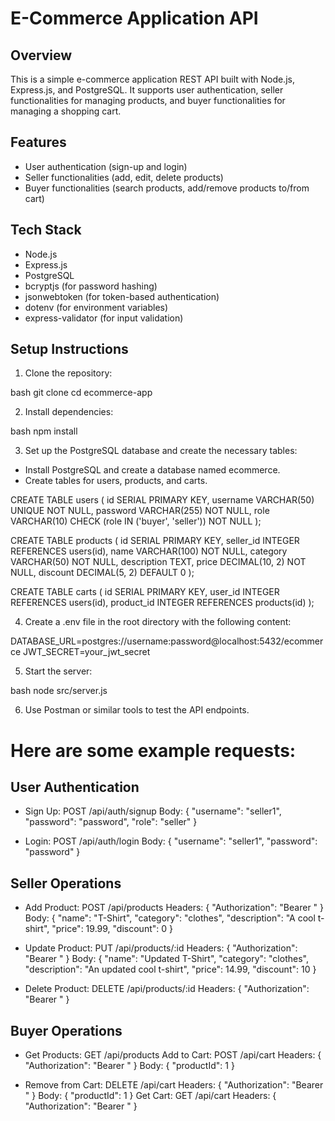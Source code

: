# E-Commerce Application API

## Overview
This is a simple e-commerce application REST API built with Node.js, Express.js, and PostgreSQL. It supports user authentication, seller functionalities for managing products, and buyer functionalities for managing a shopping cart.

## Features
- User authentication (sign-up and login)
- Seller functionalities (add, edit, delete products)
- Buyer functionalities (search products, add/remove products to/from cart)

## Tech Stack
- Node.js
- Express.js
- PostgreSQL
- bcryptjs (for password hashing)
- jsonwebtoken (for token-based authentication)
- dotenv (for environment variables)
- express-validator (for input validation)

## Setup Instructions
1. Clone the repository:

bash
git clone <repository-url>
cd ecommerce-app

2. Install dependencies:

bash
npm install

3. Set up the PostgreSQL database and create the necessary tables:

- Install PostgreSQL and create a database named ecommerce.
- Create tables for users, products, and carts.

CREATE TABLE users (
    id SERIAL PRIMARY KEY,
    username VARCHAR(50) UNIQUE NOT NULL,
    password VARCHAR(255) NOT NULL,
    role VARCHAR(10) CHECK (role IN ('buyer', 'seller')) NOT NULL
);

CREATE TABLE products (
    id SERIAL PRIMARY KEY,
    seller_id INTEGER REFERENCES users(id),
    name VARCHAR(100) NOT NULL,
    category VARCHAR(50) NOT NULL,
    description TEXT,
    price DECIMAL(10, 2) NOT NULL,
    discount DECIMAL(5, 2) DEFAULT 0
);

CREATE TABLE carts (
    id SERIAL PRIMARY KEY,
    user_id INTEGER REFERENCES users(id),
    product_id INTEGER REFERENCES products(id)
);

4. Create a .env file in the root directory with the following content:

DATABASE_URL=postgres://username:password@localhost:5432/ecommerce
JWT_SECRET=your_jwt_secret

5. Start the server:

bash
node src/server.js

6. Use Postman or similar tools to test the API endpoints.


# Here are some example requests:

## User Authentication

- Sign Up:
POST /api/auth/signup
Body: { "username": "seller1", "password": "password", "role": "seller" }

- Login:
POST /api/auth/login
Body: { "username": "seller1", "password": "password" }

## Seller Operations

- Add Product:
POST /api/products
Headers: { "Authorization": "Bearer <token>" }
Body: { "name": "T-Shirt", "category": "clothes", "description": "A cool t-shirt", "price": 19.99, "discount": 0 }

- Update Product:
PUT /api/products/:id
Headers: { "Authorization": "Bearer <token>" }
Body: { "name": "Updated T-Shirt", "category": "clothes", "description": "An updated cool t-shirt", "price": 14.99, "discount": 10 }

- Delete Product:
DELETE /api/products/:id
Headers: { "Authorization": "Bearer <token>" }

## Buyer Operations

- Get Products:
GET /api/products
Add to Cart:
POST /api/cart
Headers: { "Authorization": "Bearer <token>" }
Body: { "productId": 1 }

- Remove from Cart:
DELETE /api/cart
Headers: { "Authorization": "Bearer <token>" }
Body: { "productId": 1 }
Get Cart:
GET /api/cart
Headers: { "Authorization": "Bearer <token>" }